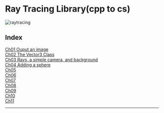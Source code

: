 # Ray Tracing Library(cpp to cs)

![raytracing](https://upload.wikimedia.org/wikipedia/commons/thumb/8/83/Ray_trace_diagram.svg/300px-Ray_trace_diagram.svg.png)

## Index

  [Ch01 Ouput an image](https://github.com/yuriver/Ray-Tracing-Library-cpp-to-cs-/blob/master/Ch01/)  
  [Ch02 The Vector3 Class](https://github.com/yuriver/Ray-Tracing-Library-cpp-to-cs-/blob/master/Ch02/)  
  [Ch03 Rays, a simple camera, and background](https://github.com/yuriver/Ray-Tracing-Library-cpp-to-cs-/blob/master/Ch03/)  
  [Ch04 Adding a sphere](https://github.com/yuriver/Ray-Tracing-Library-cpp-to-cs-/blob/master/Ch04/)  
  [Ch05]()  
  [Ch06]()  
  [Ch07]()  
  [Ch08]()  
  [Ch09]()  
  [Ch10]()  
  [Ch11]()  

---
